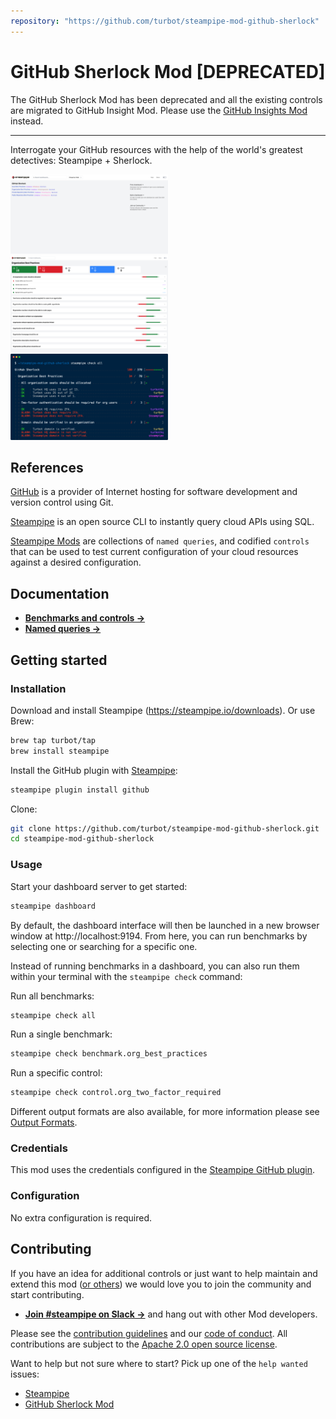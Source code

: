 ```yaml
---
repository: "https://github.com/turbot/steampipe-mod-github-sherlock"
---
```


# GitHub Sherlock Mod [DEPRECATED]

The GitHub Sherlock Mod has been deprecated and all the existing controls are migrated to GitHub Insight Mod. Please use the [GitHub Insights Mod](https://hub.steampipe.io/mods/turbot/github_insights) instead.

---

Interrogate your GitHub resources with the help of the world's greatest detectives: Steampipe + Sherlock.

<img src="https://raw.githubusercontent.com/turbot/steampipe-mod-github-sherlock/main/docs/github_sherlock_dashboard.png" width="50%" type="thumbnail"/>
<img src="https://raw.githubusercontent.com/turbot/steampipe-mod-github-sherlock/main/docs/github_sherlock_organization_dashboard.png" width="50%" type="thumbnail"/>
<img src="https://raw.githubusercontent.com/turbot/steampipe-mod-github-sherlock/main/docs/github_sherlock_console_output.png" width="50%" type="thumbnail"/>

## References

[GitHub](https://github.com/) is a provider of Internet hosting for software development and version control using Git.

[Steampipe](https://steampipe.io) is an open source CLI to instantly query cloud APIs using SQL.

[Steampipe Mods](https://steampipe.io/docs/reference/mod-resources#mod) are collections of `named queries`, and codified `controls` that can be used to test current configuration of your cloud resources against a desired configuration.

## Documentation

- **[Benchmarks and controls →](https://hub.steampipe.io/mods/turbot/github_sherlock/controls)**
- **[Named queries →](https://hub.steampipe.io/mods/turbot/github_sherlock/queries)**

## Getting started

### Installation

Download and install Steampipe (https://steampipe.io/downloads). Or use Brew:

```sh
brew tap turbot/tap
brew install steampipe
```

Install the GitHub plugin with [Steampipe](https://steampipe.io):

```sh
steampipe plugin install github
```

Clone:

```sh
git clone https://github.com/turbot/steampipe-mod-github-sherlock.git
cd steampipe-mod-github-sherlock
```

### Usage

Start your dashboard server to get started:

```sh
steampipe dashboard
```

By default, the dashboard interface will then be launched in a new browser
window at http://localhost:9194. From here, you can run benchmarks by
selecting one or searching for a specific one.

Instead of running benchmarks in a dashboard, you can also run them within your
terminal with the `steampipe check` command:

Run all benchmarks:

```sh
steampipe check all
```

Run a single benchmark:

```sh
steampipe check benchmark.org_best_practices
```

Run a specific control:

```sh
steampipe check control.org_two_factor_required
```

Different output formats are also available, for more information please see
[Output Formats](https://steampipe.io/docs/reference/cli/check#output-formats).

### Credentials

This mod uses the credentials configured in the [Steampipe GitHub plugin](https://hub.steampipe.io/plugins/turbot/github).

### Configuration

No extra configuration is required.

## Contributing

If you have an idea for additional controls or just want to help maintain and extend this mod ([or others](https://github.com/topics/steampipe-mod)) we would love you to join the community and start contributing.

- **[Join #steampipe on Slack →](https://turbot.com/community/join)** and hang out with other Mod developers.

Please see the [contribution guidelines](https://github.com/turbot/steampipe/blob/main/CONTRIBUTING.md) and our [code of conduct](https://github.com/turbot/steampipe/blob/main/CODE_OF_CONDUCT.md). All contributions are subject to the [Apache 2.0 open source license](https://github.com/turbot/steampipe-mod-github-sherlock/blob/main/LICENSE).

Want to help but not sure where to start? Pick up one of the `help wanted` issues:

- [Steampipe](https://github.com/turbot/steampipe/labels/help%20wanted)
- [GitHub Sherlock Mod](https://github.com/turbot/steampipe-mod-github-sherlock/labels/help%20wanted)
